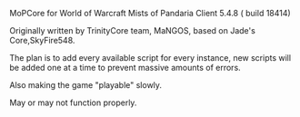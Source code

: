 
  MoPCore for World of Warcraft Mists of Pandaria Client 5.4.8 ( build 18414) 
  
  Originally written by TrinityCore team, MaNGOS, based on Jade's Core,SkyFire548.
  

 The plan is to add every available script for every instance, new scripts will be added one at a time to prevent massive amounts of errors.
 
 Also making the game "playable" slowly.

 

 May or may not function properly.
 
